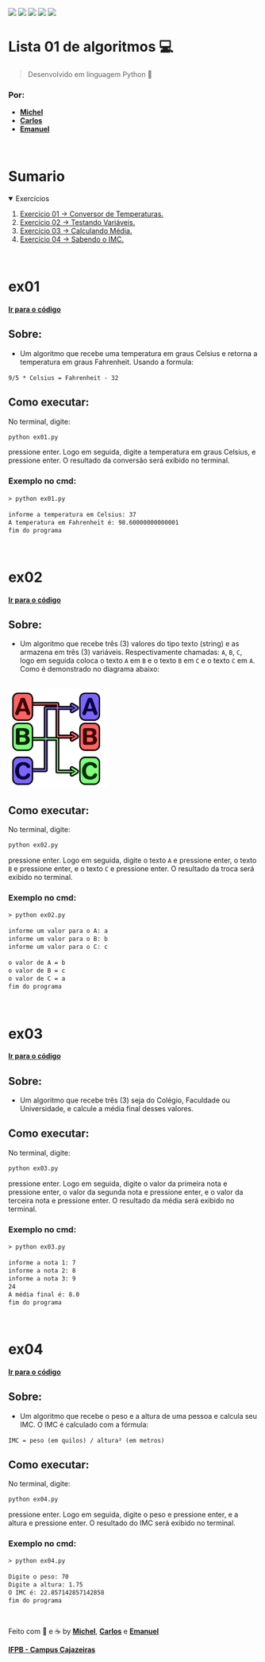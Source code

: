 <a href="#Sumario"><img src="https://img.shields.io/badge/Exerc%C3%ADcios-4-blue?style=for-the-badge"/></a>
<img src="https://img.shields.io/github/stars/Atividades-de-Algoritmos/Lista01-algoritmos?style=for-the-badge"/>
<img src="https://img.shields.io/badge/Lingua-Portugu%C3%AAs--Brasileiro-brightgreen?style=for-the-badge"/>
<a href="https://github.com/Atividades-de-Algoritmos/Lista01-algoritmos/graphs/contributors"><img src="https://img.shields.io/github/contributors/Atividades-de-Algoritmos/Lista01-algoritmos.svg?style=for-the-badge"/></a>
<a href="https://github.com/Atividades-de-Algoritmos/Lista01-algoritmos/blob/main/LICENSE"><img src="https://img.shields.io/github/license/Atividades-de-Algoritmos/Lista01-algoritmos.svg?style=for-the-badge"/></a>

# Lista 01 de algoritmos 💻
> Desenvolvido em linguagem Python 🐍
### Por:
- [**Michel**](https://github.com/MichelZero)
- [**Carlos**](https://github.com/SmokeDevL)
- [**Emanuel**](https://github.com/emanuelfranklyn)

<br>

# Sumario
<details open="open">
    <summary>Exercícios</summary>
    <ol>
        <li>
            <a href="#ex01">Exercício 01 -> Conversor de Temperaturas.</a>
        </li>
        <li>
            <a href="#ex02">Exercício 02 ->  Testando Variáveis.</a>
        </li>
        <li>
            <a href="#ex03">Exercício 03 -> Calculando Média.</a>
        </li>
        <li>
            <a href="#ex04">Exercício 04 -> Sabendo o IMC.</a>
        </li>
    </ol>
</details>

<br>
 
# ex01
#### <a href="https://github.com/Atividades-de-Algoritmos/Lista01-algoritmos/blob/main/ex01.py">Ir para o código</a>
## Sobre:
- Um algoritmo que recebe uma temperatura em graus Celsius e retorna a temperatura em graus Fahrenheit. Usando a formula:

`9/5 * Celsius = Fahrenheit - 32`

## Como executar:
No terminal, digite:
```cmd
python ex01.py
```
pressione enter. Logo em seguida, digite a temperatura em graus Celsius, e pressione enter.
O resultado da conversão será exibido no terminal.

### Exemplo no cmd:
```
> python ex01.py

informe a temperatura em Celsius: 37
A temperatura em Fahrenheit é: 98.60000000000001
fim do programa
```

<br>
  
# ex02
#### <a href="https://github.com/Atividades-de-Algoritmos/Lista01-algoritmos/blob/main/ex02.py">Ir para o código</a>
## Sobre:
- Um algoritmo que recebe três (3) valores do tipo texto (string) e as armazena em três (3) variáveis. Respectivamente chamadas: `A`, `B`, `C`, logo em seguida coloca o texto `A` em `B` e o texto `B` em `C` e o texto `C` em `A`. Como é demonstrado no diagrama abaixo:
<br>
<img src='./images/ex02-diagrama.png' width='200'>

## Como executar:
No terminal, digite:
```cmd
python ex02.py
```
pressione enter. Logo em seguida, digite o texto `A` e pressione enter, o texto `B` e pressione enter, e o texto `C` e pressione enter.
O resultado da troca será exibido no terminal.

### Exemplo no cmd:
```
> python ex02.py

informe um valor para o A: a
informe um valor para o B: b
informe um valor para o C: c

o valor de A = b
o valor de B = c
o valor de C = a
fim do programa
```

<br>

# ex03
#### <a href="https://github.com/Atividades-de-Algoritmos/Lista01-algoritmos/blob/main/ex03.py">Ir para o código</a>
## Sobre:
- Um algoritmo que recebe três (3) seja do Colégio, Faculdade ou Universidade, e calcule a média final desses valores.

## Como executar:
No terminal, digite:
```cmd
python ex03.py
```
pressione enter. Logo em seguida, digite o valor da primeira nota e pressione enter, o valor da segunda nota e pressione enter, e o valor da terceira nota e pressione enter.
O resultado da média será exibido no terminal.

### Exemplo no cmd:
```
> python ex03.py

informe a nota 1: 7
informe a nota 2: 8
informe a nota 3: 9
24
A média final é: 8.0
fim do programa
```

<br>
 
 ##
 
# ex04
#### <a href="https://github.com/Atividades-de-Algoritmos/Lista01-algoritmos/blob/main/ex04.py">Ir para o código</a>
## Sobre:
- Um algoritmo que recebe o peso e a altura de uma pessoa e calcula seu IMC. O IMC é calculado com a fórmula:

` IMC = peso (em quilos) / altura² (em metros) `


## Como executar:
No terminal, digite:
```cmd
python ex04.py
```
pressione enter. Logo em seguida, digite o peso e pressione enter, e a altura e pressione enter.
O resultado do IMC será exibido no terminal.

### Exemplo no cmd:
```
> python ex04.py

Digite o peso: 70
Digite a altura: 1.75
O IMC é: 22.857142857142858
fim do programa
```

<br>

Feito com 💚 e ☕ by [**Michel**](https://github.com/MichelZero), [**Carlos**](https://github.com/SmokeDevL) e [**Emanuel**](https://github.com/emanuelfranklyn)

[**IFPB - Campus Cajazeiras**](https://www.ifpb.edu.br)